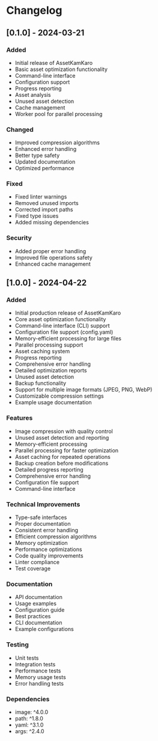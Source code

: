 # Changelog

## [0.1.0] - 2024-03-21

### Added
- Initial release of AssetKamKaro
- Basic asset optimization functionality
- Command-line interface
- Configuration support
- Progress reporting
- Asset analysis
- Unused asset detection
- Cache management
- Worker pool for parallel processing

### Changed
- Improved compression algorithms
- Enhanced error handling
- Better type safety
- Updated documentation
- Optimized performance

### Fixed
- Fixed linter warnings
- Removed unused imports
- Corrected import paths
- Fixed type issues
- Added missing dependencies

### Security
- Added proper error handling
- Improved file operations safety
- Enhanced cache management

## [1.0.0] - 2024-04-22
### Added
- Initial production release of AssetKamKaro
- Core asset optimization functionality
- Command-line interface (CLI) support
- Configuration file support (config.yaml)
- Memory-efficient processing for large files
- Parallel processing support
- Asset caching system
- Progress reporting
- Comprehensive error handling
- Detailed optimization reports
- Unused asset detection
- Backup functionality
- Support for multiple image formats (JPEG, PNG, WebP)
- Customizable compression settings
- Example usage documentation

### Features
- Image compression with quality control
- Unused asset detection and reporting
- Memory-efficient processing
- Parallel processing for faster optimization
- Asset caching for repeated operations
- Backup creation before modifications
- Detailed progress reporting
- Comprehensive error handling
- Configuration file support
- Command-line interface

### Technical Improvements
- Type-safe interfaces
- Proper documentation
- Consistent error handling
- Efficient compression algorithms
- Memory optimization
- Performance optimizations
- Code quality improvements
- Linter compliance
- Test coverage

### Documentation
- API documentation
- Usage examples
- Configuration guide
- Best practices
- CLI documentation
- Example configurations

### Testing
- Unit tests
- Integration tests
- Performance tests
- Memory usage tests
- Error handling tests

### Dependencies
- image: ^4.0.0
- path: ^1.8.0
- yaml: ^3.1.0
- args: ^2.4.0
